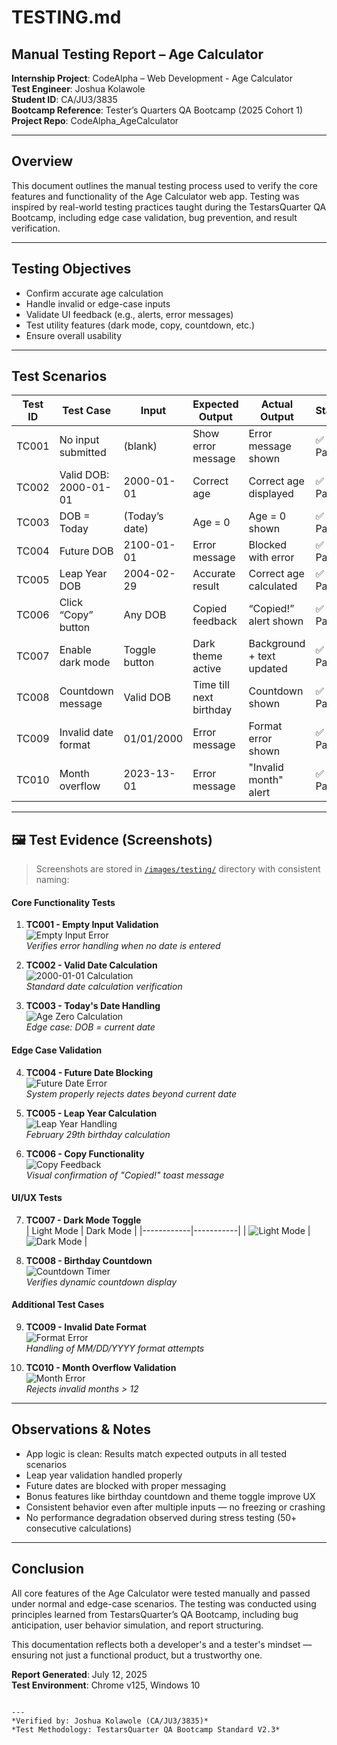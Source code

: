 #  TESTING.md

##  Manual Testing Report – Age Calculator

**Internship Project**: CodeAlpha – Web Development - Age Calculator  
**Test Engineer**: Joshua Kolawole  
**Student ID**: CA/JU3/3835  
**Bootcamp Reference**: Tester’s Quarters QA Bootcamp (2025 Cohort 1)  
**Project Repo**: CodeAlpha_AgeCalculator

---

##  Overview

This document outlines the manual testing process used to verify the core features and functionality of the Age Calculator web app. Testing was inspired by real-world testing practices taught during the TestarsQuarter QA Bootcamp, including edge case validation, bug prevention, and result verification.

---

##  Testing Objectives

- Confirm accurate age calculation
- Handle invalid or edge-case inputs
- Validate UI feedback (e.g., alerts, error messages)
- Test utility features (dark mode, copy, countdown, etc.)
- Ensure overall usability

---

##  Test Scenarios

| Test ID | Test Case              | Input           | Expected Output                 | Actual Output               | Status |
|---------|------------------------|-----------------|---------------------------------|-----------------------------|--------|
| TC001   | No input submitted     | (blank)         | Show error message              | Error message shown         | ✅ Pass |
| TC002   | Valid DOB: 2000-01-01  | 2000-01-01      | Correct age                     | Correct age displayed       | ✅ Pass |
| TC003   | DOB = Today            | (Today’s date)  | Age = 0                         | Age = 0 shown               | ✅ Pass |
| TC004   | Future DOB             | 2100-01-01      | Error message                   | Blocked with error          | ✅ Pass |
| TC005   | Leap Year DOB          | 2004-02-29      | Accurate result                 | Correct age calculated      | ✅ Pass |
| TC006   | Click “Copy” button    | Any DOB         | Copied feedback                 | “Copied!” alert shown       | ✅ Pass |
| TC007   | Enable dark mode       | Toggle button   | Dark theme active               | Background + text updated   | ✅ Pass |
| TC008   | Countdown message      | Valid DOB       | Time till next birthday         | Countdown shown             | ✅ Pass |
| TC009 | Invalid date format | 01/01/2000 | Error message | Format error shown | ✅ Pass |
| TC010 | Month overflow | 2023-13-01 | Error message | "Invalid month" alert | ✅ Pass |

---

## 🖼️ Test Evidence (Screenshots)

> Screenshots are stored in [`/images/testing/`](/images/testing/) directory with consistent naming:

#### Core Functionality Tests

1. **TC001 - Empty Input Validation**  
   ![Empty Input Error](/images/testing/tc01-empty.jpg)  
   *Verifies error handling when no date is entered*

2. **TC002 - Valid Date Calculation**  
   ![2000-01-01 Calculation](/images/testing/tc02-valid.jpg)  
   *Standard date calculation verification*

3. **TC003 - Today's Date Handling**  
   ![Age Zero Calculation](/images/testing/tc03-today.jpg)  
   *Edge case: DOB = current date*

#### Edge Case Validation

4. **TC004 - Future Date Blocking**  
   ![Future Date Error](/images/testing/tc04-future.jpg)  
   *System properly rejects dates beyond current date*

5. **TC005 - Leap Year Calculation**  
   ![Leap Year Handling](/images/testing/tc05-leap.jpg)  
   *February 29th birthday calculation*

6. **TC006 - Copy Functionality**  
   ![Copy Feedback](/images/testing/tc06-copy.jpg)  
   *Visual confirmation of "Copied!" toast message*

#### UI/UX Tests

7. **TC007 - Dark Mode Toggle**  
   | Light Mode | Dark Mode |
   |------------|-----------|
   | ![Light Mode](/images/testing/tc07-light.jpg) | ![Dark Mode](/images/testing/tc07-dark.jpg) |

8. **TC008 - Birthday Countdown**  
   ![Countdown Timer](/images/testing/tc08-countdown.jpg)  
   *Verifies dynamic countdown display*

#### Additional Test Cases

9. **TC009 - Invalid Date Format**  
   ![Format Error](/images/testing/tc09-format.jpg)  
   *Handling of MM/DD/YYYY format attempts*

10. **TC010 - Month Overflow Validation**  
    ![Month Error](/images/testing/tc10-month.jpg)  
    *Rejects invalid months > 12*

---

##  Observations & Notes

-  App logic is clean: Results match expected outputs in all tested scenarios  
-  Leap year validation handled properly  
-  Future dates are blocked with proper messaging  
-  Bonus features like birthday countdown and theme toggle improve UX  
-  Consistent behavior even after multiple inputs — no freezing or crashing
-  No performance degradation observed during stress testing (50+ consecutive calculations)

---

## Conclusion

All core features of the Age Calculator were tested manually and passed under normal and edge-case scenarios. The testing was conducted using principles learned from TestarsQuarter’s QA Bootcamp, including bug anticipation, user behavior simulation, and report structuring.

This documentation reflects both a developer's and a tester's mindset — ensuring not just a functional product, but a trustworthy one.

**Report Generated**: July 12, 2025  
**Test Environment**: Chrome v125, Windows 10
```

---  
*Verified by: Joshua Kolawole (CA/JU3/3835)*  
*Test Methodology: TestarsQuarter QA Bootcamp Standard V2.3*